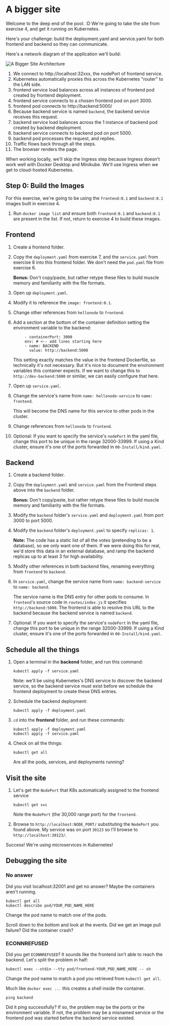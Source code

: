 A bigger site
=============

Welcome to the deep end of the pool.  :D  We're going to take the site from exercise 4, and get it running on Kubernetes.

Here's your challenge: build the deployment.yaml and service.yaml for both frontend and backend so they can communicate.

Here's a network diagram of the application we'll build:

![A Bigger Site Architecture](architecture.png)

1. We connect to http://localhost:32xxx, the nodePort of frontend service.
2. Kubernetes automatically proxies this across the Kubernetes "router" to the LAN side.
3. frontend service load balances across all instances of frontend pod created by frontend deployment.
4. frontend service connects to a chosen frontend pod on port 3000.
5. frontend pod connects to http://backend:5000/
6. Because backend service is named `backend`, the backend service receives this request.
7. backend service load balances across the 1 instance of backend pod created by backend deployment.
8. backend service connects to backend pod on port 5000.
9. backend pod processes the request, and replies.
10. Traffic flows back through all the steps.
11. The browser renders the page.

When working locally, we'll skip the Ingress step because Ingress doesn't work well with Docker Desktop and Minikube.  We'll use Ingress when we get to cloud-hosted Kubernetes.


Step 0: Build the Images
------------------------

For this exercise, we're going to be using the `frontend:0.1` and `backend:0.1` images built in exercise 4.

1. Run `docker image list` and ensure both `frontend:0.1` and `backend:0.1` are present in the list.  If not, return to exercise 4 to build these images.


Frontend
--------

1. Create a frontend folder.

2. Copy the `deployment.yaml` from exercise 7, and the `service.yaml` from exercise 8 into this frontend folder.  We don't need the `pod.yaml` file from exercise 6.

   **Bonus:** Don't copy/paste, but rather retype these files to build muscle memory and familiarity with the file formats.

3. Open up `deployment.yaml`.

4. Modify it to reference the `image: frontend:0.1`.

5. Change other references from `hellonode` to `frontend`.

6. Add a section at the bottom of the container definition setting the environment variable to the backend:

   ```
        - containerPort: 3000
        env: # <-- add lines starting here
        - name: BACKEND
          value: http://backend:5000
   ```

   This setting exactly matches the value in the frontend Dockerfile, so technically it's not necessary. But it's nice to document the environment variables this container expects. If we want to change this to `http://dev-backend:5000` or similar, we can easily configure that here.

7. Open up `service.yaml`.

8. Change the service's name from `name: hellonode-service` to `name: frontend`.

   This will become the DNS name for this service to other pods in the cluster.

9. Change references from `hellonode` to `frontend`.

10. Optional: If you want to specify the service's `nodePort` in the yaml file, change this port to be unique in the range 32000-33999.  If using a Kind cluster, ensure it's one of the ports forwarded in `00-Install/kind.yaml`.


Backend
-------

1. Create a backend folder.

2. Copy the `deployment.yaml` and `service.yaml` from the Frontend steps above into the `backend` folder.

   **Bonus:** Don't copy/paste, but rather retype these files to build muscle memory and familiarity with the file formats.

3. Modify the `backend` folder's `service.yaml` and `deployment.yaml` from port 3000 to port 5000.

4. Modify the `backend` folder's `deployment.yaml` to specify `replicas: 1`.

   **Note:** The code has a static list of all the votes (pretending to be a database), so we only want one of them.  If we were doing this for real, we'd store this data in an external database, and ramp the backend replicas up to at least 3 for high availability.

5. Modify other references in both backend files, renaming everything from `frontend` to `backend`.

6. In `service.yaml`, change the service name from `name: backend-service` to `name: backend`.

   The service name is the DNS entry for other pods to consume.  In `frontend`'s source code in `routes/index.js` it specifies `http://backend:5000`.  The frontend is able to resolve this URL to the backend because the backend service is named `backend`.

7. Optional: If you want to specify the service's `nodePort` in the yaml file, change this port to be unique in the range 32000-33999.  If using a Kind cluster, ensure it's one of the ports forwarded in `00-Install/kind.yaml`.


Schedule all the things
-----------------------

1. Open a terminal in the **backend** folder, and run this command:

   ```
   kubectl apply -f service.yaml
   ```

   Note: we'll be using Kubernetes's DNS service to discover the backend service, so the backend service must exist before we schedule the frontend deployment to create these DNS entries.

2. Schedule the backend deployment:

   ```
   kubectl apply -f deployment.yaml
   ```

3. `cd` into the **frontend** folder, and run these commands:

   ```
   kubectl apply -f deployment.yaml
   kubectl apply -f service.yaml
   ```

4. Check on all the things:

   ```
   kubectl get all
   ```

   Are all the pods, services, and deployments running?


Visit the site
--------------

1. Let's get the `NodePort` that K8s automatically assigned to the frontend service

   ```
   kubectl get svc
   ```

   Note the `NodePort` (the 30,000 range port) for the `frontend`.

2. Browse to `http://localhost:NODE_PORT/` substituting the `NodePort` you found above.  My service was on port `30123` so I'll browse to `http://localhost:30123/`.

Success!  We're using microservices in Kubernetes!


Debugging the site
------------------

### No answer

Did you visit localhost:32001 and get no answer? Maybe the containers aren't running.

```
kubectl get all
kubectl describe pod/YOUR_POD_NAME_HERE
```

Change the pod name to match one of the pods.

Scroll down to the bottom and look at the events. Did we get an image pull failure? Did the container crash?

### ECONNREFUSED

Did you get `ECONNREFUSED`? It sounds like the frontend isn't able to reach the backend. Let's split the problem in half:

```
kubectl exec --stdin --tty pod/frontend-YOUR_POD_NAME_HERE -- sh
```

Change the pod name to match a pod you retrieved from `kubectl get all`.

Much like `docker exec ...` this creates a shell inside the container.

```
ping backend
```

Did it ping successfully? If so, the problem may be the ports or the environment variable. If not, the problem may be a misnamed service or the frontend pod was started before the backend service existed.
